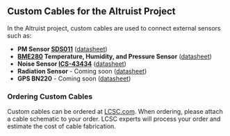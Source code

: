 
## Custom Cables for the Altruist Project

In the Altruist project, custom cables are used to connect external sensors such as:

- **PM Sensor [SDS011](https://github.com/airalab/hardware/blob/main/Altruist/ESP32C3/Custom%20cables/Production%20drawing%20cable%20for%20SDS011.pdf)** ([datasheet](https://github.com/airalab/hardware/blob/main/Altruist/ESP32C3/Docs/Datasheets/SDS011-DATASHEET.pdf))
- **[BME280](https://github.com/airalab/hardware/blob/main/Altruist/ESP32C3/Custom%20cables/Production%20drawing%20cable%20for%20BME280.pdf) Temperature, Humidity, and Pressure Sensor** ([datasheet](https://github.com/airalab/hardware/blob/main/Altruist/ESP32C3/Docs/Datasheets/BME280_C92489.pdf))
- **Noise Sensor [ICS-43434](https://github.com/airalab/hardware/blob/main/Altruist/ESP32C3/Custom%20cables/Production%20drawing%20cable%20for%20Noize%20Sensor.pdf)** ([datasheet](https://github.com/airalab/hardware/blob/main/Altruist/ESP32C3/Docs/Datasheets/ICS-43434_C5656610.pdf))
- **Radiation Sensor** - Coming soon ([datasheet](https://github.com/climateguard/RadSens/blob/master/extras/datasheets/RadSens_datasheet_ENG.pdf))
- **GPS BN220** - Coming soon ([datasheet](https://github.com/airalab/hardware/blob/main/Altruist/ESP32C3/Docs/Datasheets/BN-220%20GPS%2BAntenna%20datasheet.pdf))

### Ordering Custom Cables

Custom cables can be ordered at [LCSC.com](https://www.lcsc.com/customcables/quote). When ordering, please attach a cable schematic to your order. LCSC experts will process your order and estimate the cost of cable fabrication.
